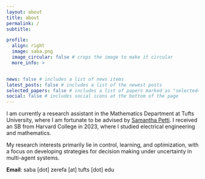 ```yaml
---
layout: about
title: about
permalink: /
subtitle:

profile:
  align: right
  image: saba.png
  image_circular: false # crops the image to make it circular
  more_info: >


news: false # includes a list of news items
latest_posts: false # includes a list of the newest posts
selected_papers: false # includes a list of papers marked as "selected={true}"
social: false # includes social icons at the bottom of the page
---
```


I am currently a research assistant in the Mathematics Department at Tufts University, where I am fortunate to be advised by [Samantha Petti](https://spetti.github.io/). I received an SB from Harvard College in 2023, where I studied electrical engineering and mathematics.

My research interests primarily lie in control, learning, and optimization, with a focus on developing strategies for decision making under uncertainty in multi-agent systems.

**Email**: saba [dot] zerefa [at] tufts [dot] edu
